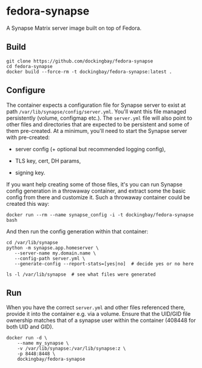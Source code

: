 fedora-synapse
==============

A Synapse Matrix server image built on top of Fedora.

Build
-----

    git clone https://github.com/dockingbay/fedora-synapse
    cd fedora-synapse
    docker build --force-rm -t dockingbay/fedora-synapse:latest .

Configure
---------

The container expects a configuration file for Synapse server to exist
at path `/var/lib/synapse/config/server.yml`. You'll want this file
managed persistently (volume, configmap etc.). The `server.yml` file
will also point to other files and directories that are expected to be
persistent and some of them pre-created. At a minimum, you'll need to
start the Synapse server with pre-created:

  * server config (+ optional but recommended logging config),

  * TLS key, cert, DH params,

  * signing key.

If you want help creating some of those files, it's you can run
Synapse config generation in a throwaway container, and extract some
the basic config from there and customize it. Such a throwaway
container could be created this way:

    docker run --rm --name synapse_config -i -t dockingbay/fedora-synapse bash

And then run the config generation within that container:

    cd /var/lib/synapse
    python -m synapse.app.homeserver \
       --server-name my.domain.name \
       --config-path server.yml \
       --generate-config --report-stats=[yes|no]  # decide yes or no here

    ls -l /var/lib/synapse  # see what files were generated


Run
---

When you have the correct `server.yml` and other files referenced
there, provide it into the container e.g. via a volume. Ensure that
the UID/GID file ownership matches that of a synapse user within the
container (408448 for both UID and GID).

    docker run -d \
        --name my_synapse \
        -v /var/lib/synapse:/var/lib/synapse:z \
        -p 8448:8448 \
        dockingbay/fedora-synapse
